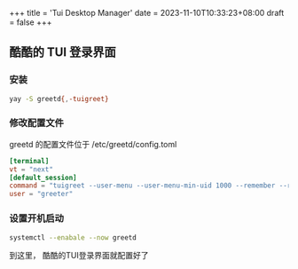 +++
title = 'Tui Desktop Manager'
date = 2023-11-10T10:33:23+08:00
draft = false
+++


## 酷酷的 TUI 登录界面

### 安装
```bash
yay -S greetd{,-tuigreet}
```
### 修改配置文件
greetd 的配置文件位于 /etc/greetd/config.toml
```conf
[terminal]
vt = "next"
[default_session]
command = "tuigreet --user-menu --user-menu-min-uid 1000 --remember --remember-session --time --issue --asterisks"
user = "greeter"
```
### 设置开机启动
```bash
systemctl --enabale --now greetd
```
到这里， 酷酷的TUI登录界面就配置好了
